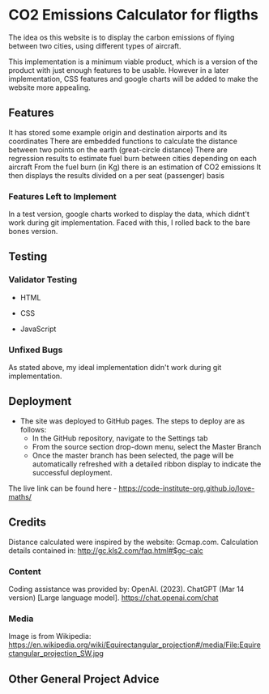 # CO2 Emissions Calculator for fligths

The idea os this website is to display the carbon emissions of flying between two cities, using different types of aircraft.

This implementation is a minimum viable product, which is a version of the product with just enough features to be usable.
However in a later implementation, CSS features and google charts will be added to make the website more appealing.

## Features 

It has stored some example origin and destination airports and its coordinates
There are embedded functions to calculate the distance between two points on the earth (great-circle distance)
There are regression results to estimate fuel burn between cities depending on each aircraft
From the fuel burn (in Kg) there is an estimation of CO2 emissions
It then displays the results divided on a per seat (passenger) basis


### Features Left to Implement

In a test version, google charts worked to display the data, which didnt't work during git implementation.
Faced with this, I rolled back to the bare bones version.

## Testing 


### Validator Testing 

- HTML

- CSS

- JavaScript


### Unfixed Bugs

As stated above, my ideal implementation didn't work during git implementation.

## Deployment

- The site was deployed to GitHub pages. The steps to deploy are as follows: 
  - In the GitHub repository, navigate to the Settings tab 
  - From the source section drop-down menu, select the Master Branch
  - Once the master branch has been selected, the page will be automatically refreshed with a detailed ribbon display to indicate the successful deployment. 

The live link can be found here - https://code-institute-org.github.io/love-maths/


## Credits 

Distance calculated were inspired by the website: Gcmap.com.
Calculation details contained in:
http://gc.kls2.com/faq.html#$gc-calc


### Content 

Coding assistance was provided by:
OpenAI. (2023). ChatGPT (Mar 14 version) [Large language model]. https://chat.openai.com/chat

### Media

Image is from Wikipedia:
https://en.wikipedia.org/wiki/Equirectangular_projection#/media/File:Equirectangular_projection_SW.jpg

## Other General Project Advice
